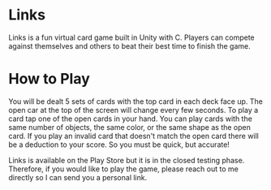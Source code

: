 # Links
Links is a fun virtual card game built in Unity with C. 
Players can compete against themselves and others to beat their best time to finish the game.


# How to Play
You will be dealt 5 sets of cards with the top card in each deck face up. The open car at the top of the screen will change every few seconds. To play a card tap one of the open cards in your hand. You can play cards with the same number of objects, the same color, or the same shape as the open card. 
If you play an invalid card that doesn't match the open card there will be a deduction to your score. So you must be quick, but accurate!

Links is available on the Play Store but it is in the closed testing phase. Therefore, if you would like to play the game, please reach out to me directly so I can send you a personal link. 
